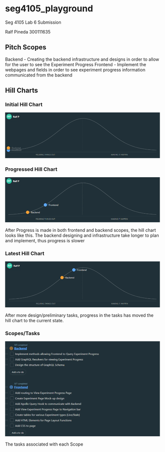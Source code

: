 # seg4105_playground
Seg 4105
Lab 6 Submission

Ralf Pineda 
300111635

## Pitch Scopes

Backend - Creating the backend infrastructure and designs in order to allow for the user to see the Experiment Progress
Frontend - Implement the webpages and fields in order to see experiment progress information communicated from the backend

## Hill Charts

### Initial Hill Chart
![beginning](Beginning.png)

### Progressed Hill Chart
![In-Progress](In-Progress.png)

After Progress is made in both frontend and backend scopes, the hill chart looks like this. The backend designing and infrastructure take longer to plan and implement, thus progress is slower

### Latest Hill Chart
![Current](Current.png)

After more design/preliminary tasks, progress in the tasks has moved the hill chart to the current state.

### Scopes/Tasks

![Scopes-Tasks](Scopes-Tasks.png)

The tasks associated with each Scope